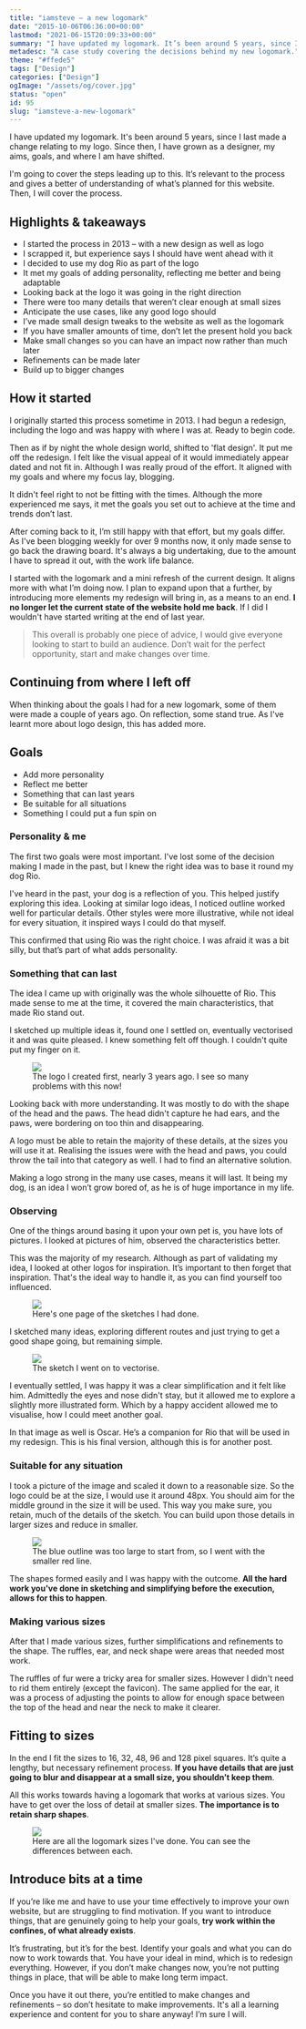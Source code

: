 ```yaml
---
title: "iamsteve – a new logomark"
date: "2015-10-06T06:36:00+00:00"
lastmod: "2021-06-15T20:09:33+00:00"
summary: "I have updated my logomark. It’s been around 5 years, since I last made a change relating to my logo. Since then, I have grown as a designer, my aims, goals, and where I am have shifted. I’m going to cover the steps leading up to this. It’s relevant to the process and gives a better of understanding of what’s planned for this website. Then, I will cover the process."
metadesc: "A case study covering the decisions behind my new logomark."
theme: "#ffede5"
tags: ["Design"]
categories: ["Design"]
ogImage: "/assets/og/cover.jpg"
status: "open"
id: 95
slug: "iamsteve-a-new-logomark"
---
```


I have updated my logomark. It's been around 5 years, since I last made a change relating to my logo. Since then, I have grown as a designer, my aims, goals, and where I am have shifted. 

I'm going to cover the steps leading up to this. It’s relevant to the process and gives a better of understanding of what’s planned for this website. Then, I will cover the process.

## Highlights & takeaways
- I started the process in 2013 – with a new design as well as logo
- I scrapped it, but experience says I should have went ahead with it
- I decided to use my dog Rio as part of the logo
- It met my goals of adding personality, reflecting me better and being adaptable
- Looking back at the logo it was going in the right direction 
- There were too many details that weren’t clear enough at small sizes
- Anticipate the use cases, like any good logo should
- I’ve made small design tweaks to the website as well as the logomark
- If you have smaller amounts of time, don’t let the present hold you back
- Make small changes so you can have an impact now rather than much later
- Refinements can be made later
- Build up to bigger changes

## How it started
I originally started this process sometime in 2013. I had begun a redesign, including the logo and was happy with where I was at. Ready to begin code.

Then as if by night the whole design world, shifted to 'flat design'. It put me off the redesign. I felt like the visual appeal of it would immediately appear dated and not fit in. Although I was really proud of the effort. It aligned with my goals and where my focus lay, blogging.

It didn't feel right to not be fitting with the times. Although the more experienced me says, it met the goals you set out to achieve at the time and trends don’t last.

After coming back to it, I’m still happy with that effort, but my goals differ. As I've been blogging weekly for over 9 months now, it only made sense to go back the drawing board. It's always a big undertaking, due to the amount I have to spread it out, with the work life balance.

I started with the logomark and a mini refresh of the current design. It aligns more with what I’m doing now. I plan to expand upon that a further, by introducing more elements my redesign will bring in, as a means to an end. **I no longer let the current state of the website hold me back**. If I did I wouldn't have started writing at the end of last year.

> This overall is probably one piece of advice, I would give everyone looking to start to build an audience. Don’t wait for the perfect opportunity, start and make changes over time.

## Continuing from where I left off
When thinking about the goals I had for a new logomark, some of them were made a couple of years ago. On reflection, some stand true. As I've learnt more about logo design, this has added more.

## Goals
- Add more personality
- Reflect me better
- Something that can last years
- Be suitable for all situations
- Something I could put a fun spin on

### Personality & me
The first two goals were most important. I've lost some of the decision making I made in the past, but I knew the right idea was to base it round my dog Rio. 

I've heard in the past, your dog is a reflection of you. This helped justify exploring this idea. Looking at similar logo ideas, I noticed outline worked well for particular details. Other styles were more illustrative, while not ideal for every situation, it inspired ways I could do that myself.

This confirmed that using Rio was the right choice. I was afraid it was a bit silly, but that’s part of what adds personality.

### Something that can last
The idea I came up with originally was the whole silhouette of Rio. This made sense to me at the time, it covered the main characteristics, that made Rio stand out.

I sketched up multiple ideas it, found one I settled on, eventually vectorised it and was quite pleased. I knew something felt off though. I couldn't quite put my finger on it.

<figure>
<Image src="/static/images/blog/iamsteve_logo_old.png" width={738} height={492} />
<figcaption>The logo I created first, nearly 3 years ago. I see so many problems with this now!</figcaption>
</figure>

Looking back with more understanding. It was mostly to do with the shape of the head and the paws. The head didn't capture he had ears, and the paws, were bordering on too thin and disappearing.

A logo must be able to retain the majority of these details, at the sizes you will use it at. Realising the issues were with the head and paws, you could throw the tail into that category as well. I had to find an alternative solution.

Making a logo strong in the many use cases, means it will last. It being my dog, is an idea I won’t grow bored of, as he is of huge importance in my life.

### Observing
One of the things around basing it upon your own pet is, you have lots of pictures. I looked at pictures of him, observed the characteristics better.

This was the majority of my research. Although as part of validating my idea, I looked at other logos for inspiration. It’s important to then forget that inspiration. That's the ideal way to handle it, as you can find yourself too influenced.

<figure>
<Image src="/static/images/blog/iamsteve-sketches-resized.jpg" width={738} height={492} />
<figcaption>
Here's one page of the sketches I had done.
</figcaption>
</figure>

I sketched many ideas, exploring different routes and just trying to get a good shape going, but remaining simple.

<figure>
<Image src="/static/images/blog/iamsteve-final-sketch.jpg" width={738} height={492} />
<figcaption>
The sketch I went on to vectorise.
</figcaption>
</figure>

I eventually settled, I was happy it was a clear simplification and it felt like him. Admittedly the eyes and nose didn't stay, but it allowed me to explore a slightly more illustrated form. Which by a happy accident allowed me to visualise, how I could meet another goal.

In that image as well is Oscar. He’s a companion for Rio that will be used in my redesign. This is his final version, although this is for another post.

### Suitable for any situation
I took a picture of the image and scaled it down to a reasonable size. So the logo could be at the size, I would use it around 48px. You should aim for the middle ground in the size it will be used. This way you make sure, you retain, much of the details of the sketch. You can build upon those details in larger sizes and reduce in smaller.

<figure>
<Image src="/static/images/blog/iamsteve-initial-logo.png" width={738} height={492} />
<figcaption>
The blue outline was too large to start from, so I went with the smaller red line.
</figcaption>
</figure>

The shapes formed easily and I was happy with the outcome. **All the hard work you've done in sketching and simplifying before the execution, allows for this to happen**.

### Making various sizes
After that I made various sizes, further simplifications and refinements to the shape. The ruffles, ear, and neck shape were areas that needed most work.

The ruffles of fur were a tricky area for smaller sizes. However I didn't need to rid them entirely (except the favicon). The same applied for the ear, it was a process of adjusting the points to allow for enough space between the top of the head and near the neck to make it clearer.

## Fitting to sizes
In the end I fit the sizes to 16, 32, 48, 96 and 128 pixel squares. It’s quite a lengthy, but necessary refinement process. **If you have details that are just going to blur and disappear at a small size, you shouldn’t keep them**.

All this works towards having a logomark that works at various sizes. You have to get over the loss of detail at smaller sizes. **The importance is to retain sharp shapes**.

<figure>
<Image src="/static/images/blog/iamsteve-logo-versions.png" width={738} height={492} />
<figcaption>
Here are all the logomark sizes I've done. You can see the differences between each.
</figcaption>
</figure>

## Introduce bits at a time
If you’re like me and have to use your time effectively to improve your own website, but are struggling to find motivation. If you want to introduce things, that are genuinely going to help your goals, **try work within the confines, of what already exists**.

It’s frustrating, but it’s for the best. Identify your goals and what you can do now to work towards that. You have your ideal in mind, which is to redesign everything. However, if you don’t make changes now, you’re not putting things in place, that will be able to make long term impact.

Once you have it out there, you’re entitled to make changes and refinements – so don’t hesitate to make improvements. It's all a learning experience and content for you to share anyway! I’m sure I will.
